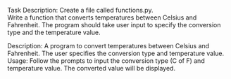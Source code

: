 Task Description:
Create a file called functions.py.  
Write a function that converts temperatures between Celsius and Fahrenheit. 
The program should take user input to specify the conversion type and the temperature value. 

Description:
A program to convert temperatures between Celsius and Fahrenheit. The user specifies the conversion type and temperature value.
Usage:
Follow the prompts to input the conversion type (C of F) and temperature value. The converted value will be displayed.
